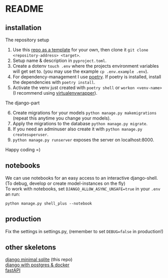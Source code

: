 # README

## installation

The repository setup

1. Use this [repo as a template](https://github.com/oryon-dominik/skeleton-django-sqlite-minimal/generate) for your own, then clone it `git clone <repository-address> <target>`.
2. Setup name & description in `pyproject.toml`.
3. Create a dotenv `touch .env` where the projects environment variables will get set to. (you may use the example `cp .env.example .env`).
4. For dependency-management I use [poetry](https://python-poetry.org/). If poetry is installed, install the dependencies with `poetry install`.
5. Activate the venv just created with `poetry shell` or `workon <venv-name>` (I recommend using [virtualenvwrapper](https://virtualenvwrapper.readthedocs.io/en/latest/)).

The django-part

6. Create migrations for your models `python manage.py makemigrations` (repeat this anytime you change your models).
7. Apply the migrations to the database `python manage.py migrate`.
8. If you need an adminuser also create it with `python manage.py createsuperuser`.
9. `python manage.py runserver` exposes the server on localhost:8000.

Happy coding =)

## notebooks

We can use notebooks for an easy access to an interactive django-shell. (To debug, develop or create model-instances on the fly)  
To work with notebooks, set `DJANGO_ALLOW_ASYNC_UNSAFE=true` in your `.env` an run:

    python manage.py shell_plus --notebook

## production

Fix the settings in settings.py, (remember to set `DEBUG=false` in production!)

## other skeletons

[django minimal sqlite](https://github.com/oryon-dominik/skeleton-django-sqlite-minimal) (this repo)  
[django with postgres & docker](https://github.com/oryon-dominik/skeleton-django-postgres-docker)  
[fastAPI](https://github.com/oryon-dominik/skeleton-fastapi)  
